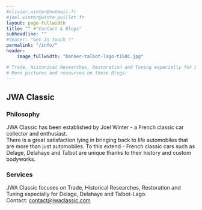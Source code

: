 ```yaml
---
#olivier.winter@hotmail.fr
#joel.winter@winte-puillet.fr
layout: page-fullwidth
title: "" #"Contact & Blogs"
subheadline: ""
#teaser: "Get in touch !"
permalink: "/info/"
header:
    image_fullwidth: "banner-talbot-lago-t150C.jpg"

# Trade, Historical Researches, Restoration and Tuning especially for Delage, Delahaye and Talbot-Lago.
# More pictures and resources on these Blogs:
---
```


## JWA Classic
### Philosophy
JWA Classic has been established by Joel Winter - a French classic car collector and enthusiast.  
There is a great satisfaction lying in bringing back to life automobiles that are more than just automobiles.   To this extend - French classic cars such as Delage, Delahaye and Talbot are unique thanks to their history and custom bodyworks.
### Services
JWA Classic focuses on Trade, Historical Researches, Restoration and Tuning especially for Delage, Delahaye and Talbot-Lago.  
Contact: [contact@jwaclassic.com](mailto:contact@jwaclassic.com)
